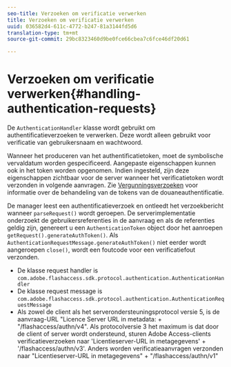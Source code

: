 ```yaml
---
seo-title: Verzoeken om verificatie verwerken
title: Verzoeken om verificatie verwerken
uuid: 036582d4-611c-4772-b247-81a3144fd5d6
translation-type: tm+mt
source-git-commit: 29bc8323460d9be0fce66cbea7c6fce46df20d61

---
```



# Verzoeken om verificatie verwerken{#handling-authentication-requests}

De `AuthenticationHandler` klasse wordt gebruikt om authentificatieverzoeken te verwerken. Deze wordt alleen gebruikt voor verificatie van gebruikersnaam en wachtwoord.

Wanneer het produceren van het authentificatietoken, moet de symbolische vervaldatum worden gespecificeerd. Aangepaste eigenschappen kunnen ook in het token worden opgenomen. Indien ingesteld, zijn deze eigenschappen zichtbaar voor de server wanneer het verificatietoken wordt verzonden in volgende aanvragen. Zie [Vergunningsverzoeken](../../aaxs-protecting-content/content-implementing-the-license-server/content-handling-license-reqs/content-handling-license-reqs.md) voor informatie over de behandeling van de tokens van de douaneauthentificatie.

De manager leest een authentificatieverzoek en ontleedt het verzoekbericht wanneer `parseRequest()` wordt geroepen. De serverimplementatie onderzoekt de gebruikersreferenties in de aanvraag en als de referenties geldig zijn, genereert u een `AuthenticationToken` object door het aanroepen `getRequest().generateAuthToken()`. Als `AuthenticationRequestMessage.generateAuthToken()` niet eerder wordt aangeroepen `close()`, wordt een foutcode voor een verificatiefout verzonden.

* De klasse request handler is `com.adobe.flashaccess.sdk.protocol.authentication.AuthenticationHandler`
* De klasse request message is `com.adobe.flashaccess.sdk.protocol.authentication.AuthenticationRequestMessage`
* Als zowel de client als het serverondersteuningsprotocol versie 5, is de aanvraag-URL &quot;Licence Server URL in metadata: + &quot;/flashaccess/authn/v4&quot;. Als protocolversie 3 het maximum is dat door de client of server wordt ondersteund, sturen Adobe Access-clients verificatieverzoeken naar &#39;Licentieserver-URL in metagegevens&#39; + &#39;/flashaccess/authn/v3&#39;. Anders worden verificatieaanvragen verzonden naar &quot;Licentieserver-URL in metagegevens&quot; + &quot;/flashaccess/authn/v1&quot;

